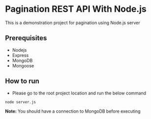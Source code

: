# Pagination REST API With Node.js

This is a demonstration project for pagination using Node.js server

## Prerequisites

- Nodejs
- Express
- MongoDB
- Mongoose

## How to run

- Please go to the root project location and run the below command

`node server.js`

**Note:** You should have a connection to MongoDB before executing
